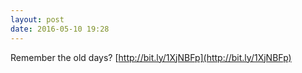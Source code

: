 ```yaml
---
layout: post
date: 2016-05-10 19:28
---
```

Remember the old days? [http://bit.ly/1XjNBFp](http://bit.ly/1XjNBFp)

